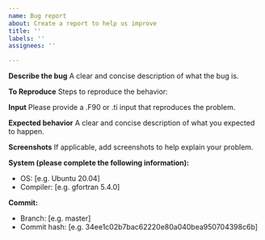 ```yaml
---
name: Bug report
about: Create a report to help us improve
title: ''
labels: ''
assignees: ''

---
```


**Describe the bug**
A clear and concise description of what the bug is.

**To Reproduce**
Steps to reproduce the behavior:

**Input**
Please provide a .F90 or .ti input that reproduces the problem.

**Expected behavior**
A clear and concise description of what you expected to happen.

**Screenshots**
If applicable, add screenshots to help explain your problem.

**System (please complete the following information):**
 - OS: [e.g. Ubuntu 20.04]
 - Compiler: [e.g. gfortran 5.4.0]

**Commit:**
 - Branch: [e.g. master]
 - Commit hash: [e.g. 34ee1c02b7bac62220e80a040bea950704398c6b]
